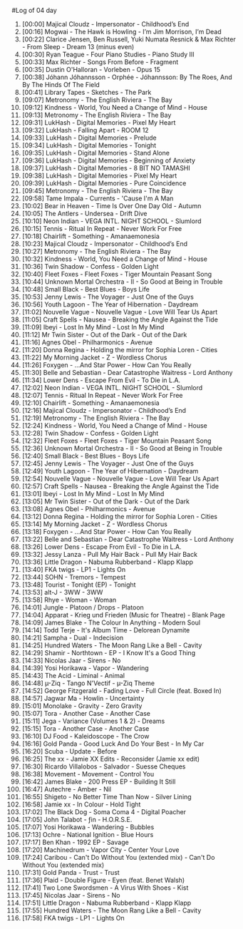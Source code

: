 #Log of 04 day

1. [00:00] Majical Cloudz - Impersonator - Childhood’s End
1. [00:16] Mogwai - The Hawk is Howling - I’m Jim Morrison, I’m Dead
1. [00:22] Clarice Jensen, Ben Russell, Yuki Numata Resnick & Max Richter - From Sleep - Dream 13 (minus even)
1. [00:30] Ryan Teague - Four Piano Studies - Piano Study III
1. [00:33] Max Richter - Songs From Before - Fragment
1. [00:35] Dustin O'Halloran - Vorleben - Opus 15
1. [00:38] Jóhann Jóhannsson - Orphée - Jóhannsson: By The Roes, And By The Hinds Of The Field
1. [00:41] Library Tapes - Sketches - The Park
1. [09:07] Metronomy - The English Riviera - The Bay
1. [09:12] Kindness - World, You Need a Change of Mind - House
1. [09:13] Metronomy - The English Riviera - The Bay
1. [09:31] LukHash - Digital Memories - Pixel My Heart
1. [09:32] LukHash - Falling Apart - ROOM 12
1. [09:33] LukHash - Digital Memories - Prelude
1. [09:34] LukHash - Digital Memories - Tonight
1. [09:35] LukHash - Digital Memories - Stand Alone
1. [09:36] LukHash - Digital Memories - Beginning of Anxiety
1. [09:37] LukHash - Digital Memories - 8 BIT NO TAMASHI
1. [09:38] LukHash - Digital Memories - Pixel My Heart
1. [09:39] LukHash - Digital Memories - Pure Coincidence
1. [09:45] Metronomy - The English Riviera - The Bay
1. [09:58] Tame Impala - Currents - 'Cause I'm A Man
1. [10:02] Bear in Heaven - Time Is Over One Day Old - Autumn
1. [10:05] The Antlers - Undersea - Drift Dive
1. [10:10] Neon Indian - VEGA INTL. NIGHT SCHOOL - Slumlord
1. [10:15] Tennis - Ritual In Repeat - Never Work For Free
1. [10:18] Chairlift - Something - Amanaemonesia
1. [10:23] Majical Cloudz - Impersonator - Childhood’s End
1. [10:27] Metronomy - The English Riviera - The Bay
1. [10:32] Kindness - World, You Need a Change of Mind - House
1. [10:36] Twin Shadow - Confess - Golden Light
1. [10:40] Fleet Foxes - Fleet Foxes - Tiger Mountain Peasant Song
1. [10:44] Unknown Mortal Orchestra - II - So Good at Being in Trouble
1. [10:48] Small Black - Best Blues - Boys Life
1. [10:53] Jenny Lewis - The Voyager - Just One of the Guys
1. [10:56] Youth Lagoon - The Year of Hibernation - Daydream
1. [11:02] Nouvelle Vague - Nouvelle Vague - Love Will Tear Us Apart
1. [11:05] Craft Spells - Nausea - Breaking the Angle Against the Tide
1. [11:09] Ibeyi - Lost In My Mind - Lost In My Mind
1. [11:12] Mr Twin Sister - Out of the Dark - Out of the Dark
1. [11:16] Agnes Obel - Philharmonics - Avenue
1. [11:20] Donna Regina - Holding the mirror for Sophia Loren - Cities
1. [11:22] My Morning Jacket - Z - Wordless Chorus
1. [11:26] Foxygen - …And Star Power - How Can You Really
1. [11:30] Belle and Sebastian - Dear Catastrophe Waitress - Lord Anthony
1. [11:34] Lower Dens - Escape From Evil - To Die in L.A.
1. [12:02] Neon Indian - VEGA INTL. NIGHT SCHOOL - Slumlord
1. [12:07] Tennis - Ritual In Repeat - Never Work For Free
1. [12:10] Chairlift - Something - Amanaemonesia
1. [12:16] Majical Cloudz - Impersonator - Childhood’s End
1. [12:19] Metronomy - The English Riviera - The Bay
1. [12:24] Kindness - World, You Need a Change of Mind - House
1. [12:28] Twin Shadow - Confess - Golden Light
1. [12:32] Fleet Foxes - Fleet Foxes - Tiger Mountain Peasant Song
1. [12:36] Unknown Mortal Orchestra - II - So Good at Being in Trouble
1. [12:40] Small Black - Best Blues - Boys Life
1. [12:45] Jenny Lewis - The Voyager - Just One of the Guys
1. [12:49] Youth Lagoon - The Year of Hibernation - Daydream
1. [12:54] Nouvelle Vague - Nouvelle Vague - Love Will Tear Us Apart
1. [12:57] Craft Spells - Nausea - Breaking the Angle Against the Tide
1. [13:01] Ibeyi - Lost In My Mind - Lost In My Mind
1. [13:05] Mr Twin Sister - Out of the Dark - Out of the Dark
1. [13:08] Agnes Obel - Philharmonics - Avenue
1. [13:12] Donna Regina - Holding the mirror for Sophia Loren - Cities
1. [13:14] My Morning Jacket - Z - Wordless Chorus
1. [13:18] Foxygen - …And Star Power - How Can You Really
1. [13:22] Belle and Sebastian - Dear Catastrophe Waitress - Lord Anthony
1. [13:26] Lower Dens - Escape From Evil - To Die in L.A.
1. [13:32] Jessy Lanza - Pull My Hair Back - Pull My Hair Back
1. [13:36] Little Dragon - Nabuma Rubberband - Klapp Klapp
1. [13:40] FKA twigs - LP1 - Lights On
1. [13:44] SOHN - Tremors - Tempest
1. [13:48] Tourist - Tonight (EP) - Tonight
1. [13:53] alt-J - 3WW - 3WW
1. [13:58] Rhye - Woman - Woman
1. [14:01] Jungle - Platoon / Drops - Platoon
1. [14:04] Apparat - Krieg und Frieden (Music for Theatre) - Blank Page
1. [14:09] James Blake - The Colour In Anything - Modern Soul
1. [14:14] Todd Terje - It's Album Time - Delorean Dynamite
1. [14:21] Sampha - Dual - Indecision
1. [14:25] Hundred Waters - The Moon Rang Like a Bell - Cavity
1. [14:29] Shamir - Northtown - EP - I Know It's a Good Thing
1. [14:33] Nicolas Jaar - Sirens - No
1. [14:39] Yosi Horikawa - Vapor - Wandering
1. [14:43] The Acid - Liminal - Animal
1. [14:48] µ-Ziq - Tango N'Vectif - µ-Ziq Theme
1. [14:52] George Fitzgerald - Fading Love - Full Circle (feat. Boxed In)
1. [14:57] Jagwar Ma - Howlin - Uncertainty
1. [15:01] Monolake - Gravity - Zero Gravity
1. [15:07] Tora - Another Case - Another Case
1. [15:11] Jega - Variance (Volumes 1 & 2) - Dreams
1. [15:15] Tora - Another Case - Another Case
1. [16:10] DJ Food - Kaleidoscope - The Crow
1. [16:16] Gold Panda - Good Luck And Do Your Best - In My Car
1. [16:20] Scuba - Update - Before
1. [16:25] The xx - Jamie XX Edits - Reconsider (Jamie xx edit)
1. [16:30] Ricardo Villalobos - Salvador - Suesse Cheques
1. [16:38] Movement - Movement - Control You
1. [16:42] James Blake - 200 Press EP - Building It Still
1. [16:47] Autechre - Amber - Nil
1. [16:55] Shigeto - No Better Time Than Now - Silver Lining
1. [16:58] Jamie xx - In Colour - Hold Tight
1. [17:02] The Black Dog - Soma Coma 4 - Digital Poacher
1. [17:05] John Talabot - ƒin - H.O.R.S.E.
1. [17:07] Yosi Horikawa - Wandering - Bubbles
1. [17:13] Ochre - National Ignition - Blue Hours
1. [17:17] Ben Khan - 1992 EP - Savage
1. [17:20] Machinedrum - Vapor City - Center Your Love
1. [17:24] Caribou - Can't Do Without You (extended mix) - Can't Do Without You (extended mix)
1. [17:31] Gold Panda - Trust - Trust
1. [17:36] Plaid - Double Figure - Eyen (feat. Benet Walsh)
1. [17:41] Two Lone Swordsmen - A Virus With Shoes - Kist
1. [17:45] Nicolas Jaar - Sirens - No
1. [17:51] Little Dragon - Nabuma Rubberband - Klapp Klapp
1. [17:55] Hundred Waters - The Moon Rang Like a Bell - Cavity
1. [17:58] FKA twigs - LP1 - Lights On

